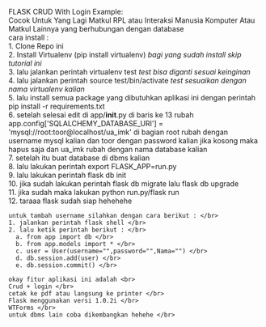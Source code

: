 FLASK CRUD With Login Example: </br>
Cocok Untuk Yang Lagi Matkul RPL atau Interaksi Manusia Komputer Atau Matkul Lainnya yang berhubungan dengan database </br>
cara install : </br>
    1. Clone Repo ini </br>
    2. Install Virtualenv (pip install virtualenv) *bagi yang sudah install skip tutorial ini* </br>
    3. lalu jalankan perintah virtualenv test *test bisa diganti sesuai keinginan* </br>
    4. lalu jalankan perintah source test/bin/activate *test sesuaikan dengan nama virtualenv kalian* </br>
    5. lalu install semua package yang dibutuhkan aplikasi ini dengan perintah pip install -r requirements.txt </br>
    6. setelah selesai edit di app/__init__.py di baris ke 13 rubah app.config['SQLALCHEMY_DATABASE_URI'] =  'mysql://root:toor@localhost/ua_imk' di bagian root rubah dengan username mysql kalian dan toor dengan password kalian jika kosong maka hapus saja dan ua_imk rubah dengan nama database kalian </br>
    7. setelah itu buat database di dbms kalian </br>
    8. lalu lakukan perintah export FLASK_APP=run.py </br>
    9. lalu lakukan perintah flask db init </br>
    10. jika sudah lakukan perintah flask db migrate lalu flask db upgrade </br>
    11. jika sudah maka lakukan python run.py/flask run </br>
    12. taraaa flask sudah siap hehehehe </br>

    untuk tambah username silahkan dengan cara berikut : </br>
    1. jalankan perintah flask shell </br>
    2. lalu ketik perintah berikut : </br>
      a. from app import db </br>
      b. from app.models import * </br>
      c. user = User(username="",password="",Nama="") </br>
      d. db.session.add(user) </br>
      e. db.session.commit() </br>

    okay fitur aplikasi ini adalah <br>
    Crud + login </br>
    cetak ke pdf atau langsung ke printer </br>
    Flask menggunakan versi 1.0.2i </br>
    WTForms </br>
    untuk dbms lain coba dikembangkan hehehe </br>
